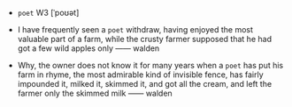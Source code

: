 - `poet` W3 [ˈpoʊət]



- I have frequently seen a `poet` withdraw, having enjoyed the most valuable part of a farm, while the crusty farmer supposed that he had got a few wild apples only —— walden

-  Why, the owner does not know it for many years when a `poet` has put his farm in rhyme, the most admirable kind of invisible fence, has fairly impounded it, milked it, skimmed it, and got all the cream, and left the farmer only the skimmed milk —— walden